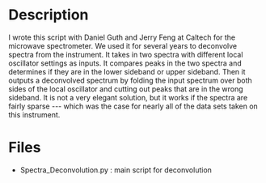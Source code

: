 # Description
I wrote this script with Daniel Guth and Jerry Feng at Caltech for the microwave spectrometer. We used it for several years to deconvolve spectra from the instrument. It takes in two spectra with different local oscillator settings as inputs. It compares peaks in the two spectra and determines if they are in the lower sideband or upper sideband. Then it outputs a deconvolved spectrum by folding the input spectrum over both sides of the local oscillator and cutting out peaks that are in the wrong sideband. It is not a very elegant solution, but it works if the spectra are fairly sparse --- which was the case for nearly all of the data sets taken on this instrument. 
# Files
* Spectra_Deconvolution.py : main script for deconvolution
